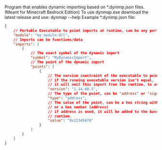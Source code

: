 Program that enables dynamic importing based on *.dynimp.json files. (Meant for Minecraft Bedrock Edition)
To use dynmap.exe download the latest release and use: dynmap --help
Example *.dynimp.json file:
```json
{
    // Portable Executable to point imports at runtime, can be any portable executable file.
    "module": "my_module.dll",
    // Imports can be functions/data
    "imports": [
        {
            // The exact symbol of the dynamic import
            "symbol": "MyDynamicImport",
            // The point of the dynamic import
            "points": [
                {
                    // The version constraint of the executable to point the import at, 
                    // if the running executable version isn't equal, 
                    // it will omit this import from the runtime, to avoid this, you can use "any"
                    "version": "1.14.60.5",
                    // The type of the point, can be "address" or "signature"
                    "type": "address",
                    // The value of the point, can be a hex string with wildcards (signature) 
                    // or a hex number (address)
                    // if address is used, it will be added to the base of the module address at 
                    // runtime.
                    "value": "0x12345678"
                }
            ]
        }
    ]
}
